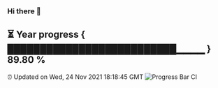 ### Hi there 👋
⏳ Year progress { ██████████████████████████▁▁▁▁ } 89.80 %
---
⏰ Updated on Wed, 24 Nov 2021 18:18:45 GMT
![Progress Bar CI](https://github.com/liununu/liununu/workflows/Progress%20Bar%20CI/badge.svg)
